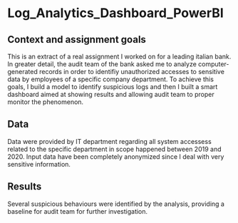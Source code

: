 # Log_Analytics_Dashboard_PowerBI

## Context and assignment goals
This is an extract of a real assignment I worked on for a leading italian bank. In greater detail, the audit team of the bank asked me to analyze computer-generated records in order to identifiy unauthorized accesses to sensitive data by employees of a specific company department. To achieve this goals, I build a model to identify suspicious logs and then I built a smart dashboard aimed at showing results and allowing audit team to proper monitor the phenomenon.

## Data
Data were provided by IT department regarding all system accessess related to the specific department in scope happened between 2019 and 2020. Input data have been completely anonymized since I deal with very sensitive information. 

## Results
Several suspicious behaviours were identified by the analysis, providing a baseline for audit team for further investigation.
